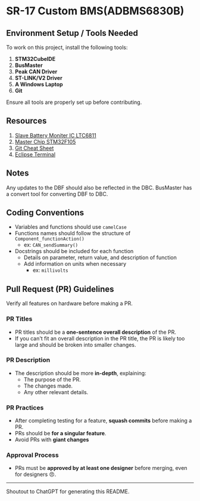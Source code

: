 # SR-17 Custom BMS(ADBMS6830B)

## Environment Setup / Tools Needed

To work on this project, install the following tools:

1. **STM32CubeIDE**
2. **BusMaster**
3. **Peak CAN Driver**
4. **ST-LINK/V2 Driver**
5. **A Windows Laptop**
6. **Git**

Ensure all tools are properly set up before contributing.

## Resources

1. [Slave Battery Moniter IC LTC6811](https://www.analog.com/media/en/technical-documentation/data-sheets/ltc6811-1-6811-2.pdf)
2. [Master Chip STM32F105](https://www.st.com/resource/en/datasheet/stm32f105r8.pdf)
3. [Git Cheat Sheet](https://education.github.com/git-cheat-sheet-education.pdf)
4. [Eclipse Terminal](https://marketplace.eclipse.org/free-tagging/terminal#:~:text=by%20Martin%20Oberhuber-,A%20fully%20working%20command%2Dline%20Terminal%20inside%20Eclipse.,Previous%20sessions%20are...)

## Notes

Any updates to the DBF should also be reflected in the DBC. BusMaster has a convert tool for converting DBF to DBC.

## Coding Conventions

- Variables and functions should use `camelCase`
- Functions names should follow the structure of `Component_functionAction()`
  - ex: `CAN_sendSummary()`
- Docstrings should be included for each function
  - Details on parameter, return value, and description of function
  - Add information on units when necessary
    - ex: `millivolts`

## Pull Request (PR) Guidelines

Verify all features on hardware before making a PR.

### PR Titles
- PR titles should be a **one-sentence overall description** of the PR.
- If you can't fit an overall description in the PR title, the PR is likely too large and should be broken into smaller changes.

### PR Description
- The description should be more **in-depth**, explaining:
  - The purpose of the PR.
  - The changes made.
  - Any other relevant details. 

### PR Practices
- After completing testing for a feature, **squash commits** before making a PR.
- PRs should be **for a singular feature**.
- Avoid PRs with **giant changes**

### Approval Process
- PRs must be **approved by at least one designer** before merging, even for designers 😠. 

---

Shoutout to ChatGPT for generating this README.



